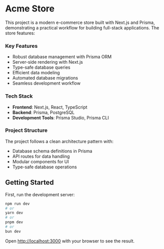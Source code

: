 # Acme Store

This project is a modern e-commerce store built with Next.js and Prisma, demonstrating a practical workflow for building full-stack applications. The store features:

### Key Features
- Robust database management with Prisma ORM
- Server-side rendering with Next.js
- Type-safe database queries
- Efficient data modeling
- Automated database migrations
- Seamless development workflow

### Tech Stack
- **Frontend**: Next.js, React, TypeScript
- **Backend**: Prisma, PostgreSQL
- **Development Tools**: Prisma Studio, Prisma CLI

### Project Structure
The project follows a clean architecture pattern with:
- Database schema definitions in Prisma
- API routes for data handling
- Modular components for UI
- Type-safe database operations

## Getting Started

First, run the development server:

```bash
npm run dev
# or
yarn dev
# or
pnpm dev
# or
bun dev
```

Open [http://localhost:3000](http://localhost:3000) with your browser to see the result.

